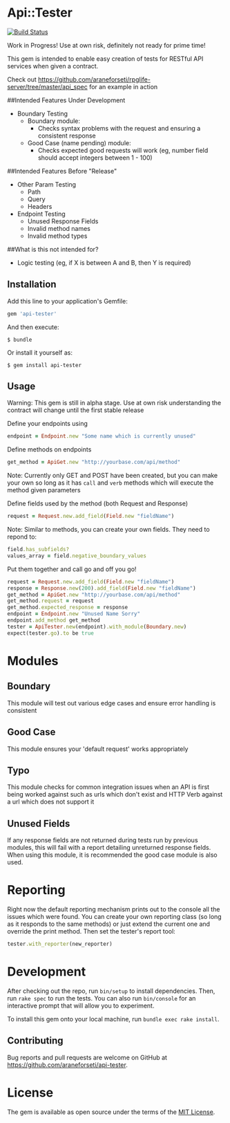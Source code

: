 # Api::Tester
[![Build Status](https://travis-ci.org/araneforseti/api-tester.svg?branch=master)](https://travis-ci.org/araneforseti/api-tester)

Work in Progress! Use at own risk, definitely not ready 
for prime time!

This gem is intended to enable easy creation of tests for 
RESTful API services when given a contract.

Check out https://github.com/araneforseti/rpglife-server/tree/master/api_spec for an example in action

##Intended Features Under Development

- Boundary Testing 
    - Boundary module: 
        - Checks syntax problems with the request and 
        ensuring a consistent response
    - Good Case (name pending) module: 
        - Checks expected good requests will work 
        (eg, number field should accept integers 
        between 1 - 100)
    
##Intended Features Before "Release"

- Other Param Testing
    - Path
    - Query
    - Headers
- Endpoint Testing
    - Unused Response Fields
    - Invalid method names
    - Invalid method types
    
##What is this not intended for?

- Logic testing (eg, if X is between A and B, then Y is 
required)

## Installation

Add this line to your application's Gemfile:

```ruby
gem 'api-tester'
```

And then execute:

    $ bundle

Or install it yourself as:

    $ gem install api-tester

## Usage

Warning: This gem is still in alpha stage. Use at own risk 
understanding the contract will change until the first 
stable release

Define your endpoints using
```ruby
endpoint = Endpoint.new "Some name which is currently unused"
```

Define methods on endpoints

```ruby
get_method = ApiGet.new "http://yourbase.com/api/method"
```
Note: Currently only GET and POST have been created, but 
you can make your own so long as it has `call` and `verb` methods 
which will execute the method given parameters

Define fields used by the method (both Request and Response)
```ruby
request = Request.new.add_field(Field.new "fieldName")
```
Note: Similar to methods, you can create your own fields. 
They need to repond to:
```ruby
field.has_subfields?
values_array = field.negative_boundary_values
```

Put them together and call go and off you go!
```ruby
request = Request.new.add_field(Field.new "fieldName")
response = Response.new(200).add_field(Field.new "fieldName")
get_method = ApiGet.new "http://yourbase.com/api/method"
get_method.request = request
get_method.expected_response = response
endpoint = Endpoint.new "Unused Name Sorry"
endpoint.add_method get_method
tester = ApiTester.new(endpoint).with_module(Boundary.new)
expect(tester.go).to be true

```

# Modules
## Boundary
This module will test out various edge cases and 
ensure error handling is consistent

## Good Case
This module ensures your 'default request' works 
appropriately

## Typo
This module checks for common integration issues when an 
API is first being worked against such as urls which don't 
exist and HTTP Verb against a url which does not support it

## Unused Fields
If any response fields are not returned during tests run
by previous modules, this will fail with a report 
detailing unreturned response fields. When using this 
module, it is recommended the good case module is also 
used.

# Reporting
Right now the default reporting mechanism prints out to 
the console all the issues which were found. You can 
create your own reporting class (so long as it responds 
to the same methods) or just extend the current one and 
override the print method. Then set the tester's report 
tool:
```ruby
tester.with_reporter(new_reporter)
```

# Development

After checking out the repo, run `bin/setup` to install 
dependencies. Then, run `rake spec` to run the tests. 
You can also run `bin/console` for an interactive prompt 
that will allow you to experiment.

To install this gem onto your local machine, 
run `bundle exec rake install`.

## Contributing

Bug reports and pull requests are welcome on GitHub at 
https://github.com/araneforseti/api-tester.


# License

The gem is available as open source under the terms 
of the [MIT License](http://opensource.org/licenses/MIT).

